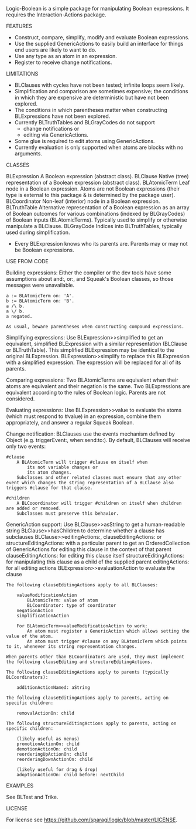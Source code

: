 Logic-Boolean is a simple package for manipulating Boolean expressions.   It requires the Interaction-Actions package.

FEATURES
	
- Construct, compare, simplify, modify and evaluate Boolean expressions. 
- Use the supplied GenericActions to easily build an interface for things end users are likely to want to do.
- Use any type as an atom in an expression.
- Register to receive change notifications.

LIMITATIONS

- BLClauses with cycles have not been tested; infinite loops seem likely.
- Simplification and comparison are sometimes expensive; the conditions in which they are expensive are deterministic but have not been explored.
- The conditions in which parentheses matter when constructing BLExpressions have not been explored.
- Currently BLTruthTables and BLGrayCodes do not support
	- change notifications or
	- editing via GenericActions.
- Some glue is required to edit atoms using GenericActions.
- Currently evaluation is only supported when atoms are blocks with no arguments.

CLASSES

BLExpression				A Boolean expression (abstract class). 
	BLClause				Native (tree) representation of a Boolean expression (abstract class).
		BLAtomicTerm	Leaf node in a Boolean expression.  Atoms are not Boolean expressions (their type is external to this package & is determined by the package user).  
		BLCoordinator	Non-leaf (interior) node in a Boolean expression.  
	BLTruthTable			Alternative representation of a Boolean expression as an array of Boolean outcomes for various combinations (indexed by BLGrayCodes) of Boolean inputs (BLAtomicTerms).  Typically used to simplify or otherwise manipulate a BLClause. 
	BLGrayCode				Indices into BLTruthTables, typically used during simplification.

- Every BLExpression knows who its parents are. Parents may or may not be Boolean expressions.  

USE FROM CODE

Building expressions:
	Either the compiler or the dev tools have some assumptions about and:, or:, and Squeak's Boolean classes, so those messages were unavailable.
	
	a := BLAtomicTerm on: 'A'.
	b := BLAtomicTerm on: 'B'.
	a /\ b.
	a \/ b.
	a negated.
	
	As usual, beware parentheses when constructing compound expressions.
	
Simplifying expressions:
	Use 
		BLExpression>>simplified to get an equivalent, simplified BLExpression with a similar representation (BLClause or BLTruthTable).  This simplified BLExpression may be identical to the original BLExpression.
		BLExpression>>simplify to replace this BLExpression with a simplified expression.  The expression will be replaced for all of its parents.
	
Comparing expressions:
	Two BLAtomicTerms are equivalent when their atoms are equivalent and their negation is the same.
	Two BLExpressions are equivalent according to the rules of Boolean logic.  Parents are not considered.

Evaluating expressions:
	Use
		BLExpression>>value to evaluate the atoms (which must respond to #value) in an expression, combine them appropriately, and answer a regular Squeak Boolean.
	
Change notification:
	BLClauses use the events mechanism defined by Object (e.g. triggerEvent:, when:send:to:).  By default, BLClauses will receive only two events:
	
	#clause
		A BLAtomicTerm will trigger #clause on itself when
			its not variable changes or
			its atom changes.
		Subclasses and other related classes must ensure that any other event which changes the string representation of a BLClause also triggers #clause for that clause.
	
	#children
		A BLCooordinator will trigger #children on itself when children are added or removed.
		Subclasses must preserve this behavior.
	
GenericAction support:
	Use 
		BLClause>>asString to get a human-readable string
		BLClause>>hasChildren to determine whether a clause has subclauses
		BLClause>>editingActions:, clauseEditingActions:  or structureEditingActions: with a particular parent to get an OrderedCollection of GenericActions for editing this clause in the context of that parent 
			clauseEditingActions:		for editing this clause itself
			structureEditingActions:		for manipulating this clause as a child of the supplied parent
			editingActions:				for all editing actions
		BLExpression>>evaluationAction to evaluate the clause
		
	The following clauseEditingActions apply to all BLClauses:

		valueModificationAction
			BLAtomicTerm: value of atom
			BLCoordinator: type of coordinator
		negationAction
		simplificationAction
	
		For BLAtomicTerm>>valueModificationAction to work:
			An atom must register a GenericAction which allows setting the value of the atom.
			An atom must trigger #clause on any BLAtomicTerm which points to it, whenever its string representation changes. 
			
	When parents other than BLCoordinators are used, they must implement the following clauseEditing and structureEditingActions.

	The following clauseEditingActions apply to parents (typically BLCoordinators):

		additionActionNamed: aString
		
	The following clauseEditingActions apply to parents, acting on specific children:

		removalActionOn: child

	The following structureEditingActions apply to parents, acting on specific children:

		(likely useful as menus)
		promotionActionOn: child
		demotionActionOn: child
		reorderingUpActionOn: child
		reorderingDownActionOn: child

		(likely useful for drag & drop)
		adoptionActionOn: child before: nextChild

EXAMPLES

See BLTest and Trike.

LICENSE

For license see https://github.com/sparagi/logic/blob/master/LICENSE.
	
